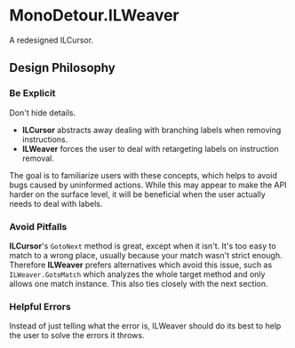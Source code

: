 # MonoDetour.ILWeaver

A redesigned ILCursor.

## Design Philosophy

### Be Explicit

Don't hide details.

- **ILCursor** abstracts away dealing with branching labels when removing instructions.
- **ILWeaver** forces the user to deal with retargeting labels on instruction removal.

The goal is to familiarize users with these concepts, which helps to avoid bugs caused by uninformed actions. While this may appear to make the API harder on the surface level, it will be beneficial when the user actually needs to deal with labels.

### Avoid Pitfalls

**ILCursor**'s `GotoNext` method is great, except when it isn't. It's too easy to match to a wrong place, usually because your match wasn't strict enough. Therefore **ILWeaver** prefers alternatives which avoid this issue, such as `ILWeaver.GotoMatch` which analyzes the whole target method and only allows one match instance. This also ties closely with the next section.

### Helpful Errors

Instead of just telling what the error is, ILWeaver should do its best to help the user to solve the errors it throws.
